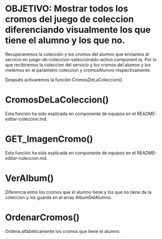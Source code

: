 # OBJETIVO: Mostrar todos los cromos del juego de coleccion diferenciando visualmente los que tiene el alumno y los que no.

<!-- album-del-alumno.component.ts -->

Recuperaremos la colección y los cromos del alumno que enviamos al servicio en juego-de-coleccion-seleccionado-activo.component.ts. Por lo que recibiremos la coleccion del servicio y los cromos del alumno y los metemos en el parámetro coleccion y cromosAlumno respectivamente. 

Después activaremos la función CromosDeLaColeccion()

# CromosDeLaColeccion()

Esta función ha sido explicada en componente de equipos en el README-editar-coleccion.md.

# GET_ImagenCromo()

Esta función ha sido explicada en componente de equipos en el README-editar-coleccion.md.

# VerAlbum()

Diferencia entre los cromos que el alumno tiene y los que no tiene de la coleccion y los guarda en el array AlbumDelAlumno.

# OrdenarCromos()

Ordena alfabéticamente los cromos que tiene el alumno.
